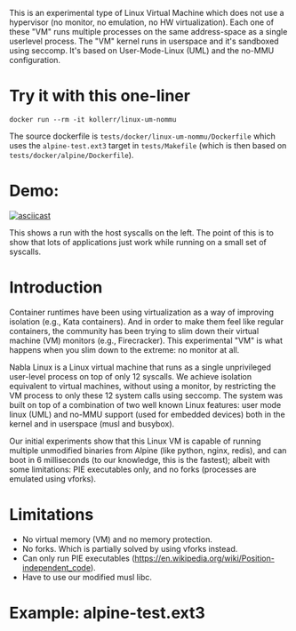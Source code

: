 This is an experimental type of Linux Virtual Machine which does not use a hypervisor (no monitor, no emulation, no HW virtualization). Each one of these "VM" runs multiple processes on the same address-space as a single userlevel process. The "VM" kernel runs in userspace and it's sandboxed using seccomp. It's based on User-Mode-Linux (UML) and the no-MMU configuration.

# Try it with this one-liner

```
docker run --rm -it kollerr/linux-um-nommu
```
The source dockerfile is `tests/docker/linux-um-nommu/Dockerfile` which uses the `alpine-test.ext3` target
in `tests/Makefile` (which is then based on `tests/docker/alpine/Dockerfile`).

# Demo:

[![asciicast](https://asciinema.org/a/343173.svg)](https://asciinema.org/a/343173)

This shows a run with the host syscalls on the left. The point of this is to show that lots of applications just
work while running on a small set of syscalls.

# Introduction

Container runtimes have been using virtualization as a way of improving isolation (e.g., Kata containers). And in order to make them feel like regular containers, the community has been trying to slim down their virtual machine (VM) monitors (e.g., Firecracker). This experimental "VM" is what happens when you slim down to the extreme: no monitor at all.

Nabla Linux is a Linux virtual machine that runs as a single unprivileged user-level process on top of only 12 syscalls. We achieve isolation equivalent to virtual machines, without using a monitor, by restricting the VM process to only these 12 system calls using seccomp. The system was built on top of a combination of two well known Linux features: user mode linux (UML) and no-MMU support (used for embedded devices) both in the kernel and in userspace (musl and busybox).

Our initial experiments show that this Linux VM is capable of running multiple unmodified binaries from Alpine (like python, nginx, redis), and can boot in 6 milliseconds (to our knowledge, this is the fastest); albeit with some limitations: PIE executables only, and no forks (processes are emulated using vforks).

# Limitations

- No virtual memory (VM) and no memory protection.
- No forks. Which is partially solved by using vforks instead.
- Can only run PIE executables (https://en.wikipedia.org/wiki/Position-independent_code).
- Have to use our modified musl libc.

# Example: alpine-test.ext3

